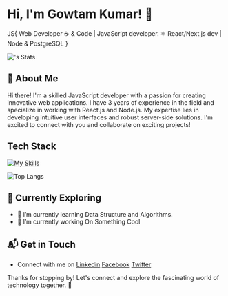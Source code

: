 # Hi, I'm Gowtam Kumar! 👋

JS{
Web Developer
☕️ & Code | JavaScript developer.
⚛️ React/Next.js dev | Node & PostgreSQL
}

<!-- class JS {
  constructor(designation, passion, skills) {
  this.des = designation;
  this.passion = passion;
  this.skill = skills;
  }
}

const result = new JS(
"Web Developer",
"☕️ & Code | JavaScript developer",
"⚛️ React/Next.js dev | Node & PostgreSQL"
); -->

<!-- I am a passionate M.Tech CS student at IIT Kharagpur, driven by a curiosity for technology and a love for writing. My journey involves delving into the world of computer science, exploring new ideas, and sharing my insights with the community. -->

![<username>'s Stats](https://github-readme-stats.vercel.app/api?username=gowtamkumar&theme=vue-dark&show_icons=true&hide_border=true&count_private=true)

## 🚀 About Me

Hi there! I'm a skilled JavaScript developer with a passion for creating innovative web applications. I have 3 years of experience in the field and specialize in working with React.js and Node.js. My expertise lies in developing intuitive user interfaces and robust server-side solutions. I'm excited to connect with you and collaborate on exciting projects!

<!--

## My Articles

- [JavaScript Engine and Runtime Explained](https://www.freecodecamp.org/news/javascript-engine-and-runtime-explained/)

-->

## Tech Stack

[![My Skills](https://skillicons.dev/icons?i=js,ts,react,nextjs,nodejs,expressjs,nestjs,postgresql,mysql,mongodb,wordpress)](https://gowtamkumar.vercel.app/)

![Top Langs](https://github-readme-stats.vercel.app/api/top-langs/?username=gowtamkumar&theme=vue-dark)

## 🌱 Currently Exploring

- 🔭 I’m currently learning Data Structure and Algorithms.
- 🌱 I’m currently working On Something Cool

<!-- ## 🏆 Achievements

- 🌟 Completed Hacktoberfest 2023 - Contributed to open source projects and celebrated the spirit of collaboration. -->

## 📬 Get in Touch

- Connect with me on [Linkedin](https://linkedin.com/in/gowtamkumar) [Facebook](https://www.facebook.com/Gowtamkumar17) [Twitter](https://twitter.com/GowtamKumar16)

Thanks for stopping by! Let's connect and explore the fascinating world of technology together. 🚀

<!--

Here are some ideas to get you started:

- 🔭 I’m currently working on ...
- 🌱 I’m currently learning ...
- 👯 I’m looking to collaborate on ...
- 🤔 I’m looking for help with ...
- 💬 Ask me about ...
- 📫 How to reach me: ...
- 😄 Pronouns: ...
- ⚡ Fun fact: ...
-->
